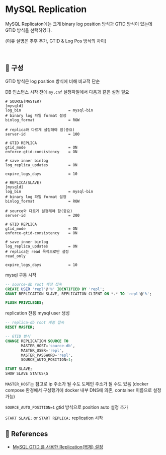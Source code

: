 # MySQL Replication

MySQL Replicaton에는 크게 binary log position 방식과 GTID 방식이 있는데 GTID 방식을 선택하였다.

(이유 설명은 추후 추가, GTID & Log Pos 방식의 차이)

<br>

## 📌 구성

GTID 방식은 log position 방식에 비해 비교적 단순

DB 인스턴스 시작 전에 `my.cnf` 설정파일에서 다음과 같은 설정 필요

```
# SOURCE(MASTER)
[mysqld]
log_bin                     = mysql-bin
# binary log 파일 format 설정
binlog_format               = ROW

# replica와 다르게 설정해야 함(중요)
server-id                   = 100

# GTID REPLICA
gtid_mode                   = ON
enforce-gtid-consistency    = ON

# save inner binlog
log_replica_updates         = ON

expire_logs_days            = 10

# REPLICA(SLAVE)
[mysqld]
log_bin                     = mysql-bin
# binary log 파일 format 설정
binlog_format               = ROW

# source와 다르게 설정해야 함(중요)
server-id                   = 200

# GTID REPLICA
gtid_mode                   = ON
enforce-gtid-consistency    = ON

# save inner binlog
log_replica_updates         = ON
# replica는 read 목적으로만 설정
read_only

expire_logs_days            = 10
```

mysql 구동 시작

```sql
-- source-db root 계정 접속
CREATE USER 'repl'@'%' IDENTIFIED BY 'repl';
GRANT REPLICATION SLAVE, REPLICATION CLIENT ON *.* TO 'repl'@'%';

FLUSH PRIVILEGES;
```
replication 전용 mysql user 생성

```sql
-- replica-db root 계정 접속
RESET MASTER;

-- GTID 방식
CHANGE REPLICATION SOURCE TO
       MASTER_HOST='source-db',
       MASTER_USER='repl',
       MASTER_PASSWORD='repl',
       SOURCE_AUTO_POSITION=1;

START SLAVE;
SHOW SLAVE STATUS\G
```
`MASTER_HOST`는 참고로 ip 주소가 될 수도 도메인 주소가 될 수도 있음
(docker compose 환경에서 구성했기에 docker 내부 DNS에 의존, container 이름으로 설정 가능)

`SOURCE_AUTO_POSITION=1` gtid 방식으로 position auto 설정 추가

`START SLAVE;` or `START REPLICA;` replication 시작

## 📌 References

- [MySQL GTID 를 사용한 Replication(복제) 설정](https://hoing.io/archives/18445)